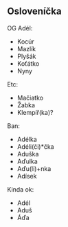 Osloveníčka
-----------

OG Adél:
 - Kocúr
 - Mazlík
 - Plyšák
 - Koťátko
 - Nyny
 
Etc:
 - Mačiatko
 - Žabka
 - Klempíř(ka)?

Ban:
 - Adélka
 - Adéli(či)*čka
 - Aduška
 - Aďulka
 - Aďu(li)+nka
 - Adísek

Kinda ok:
 - Adél
 - Aduš
 - Áďa
